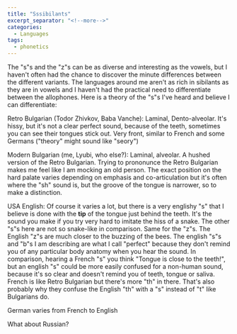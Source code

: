 ```yaml
---
title: "Sssibilants"
excerpt_separator: "<!--more-->"
categories:
  - Languages
tags:
  - phonetics
---
```


The "s"s and the "z"s can be as diverse and interesting as the vowels, but I haven't often had the chance to discover the minute differences between the different variants. The languages around me aren't as rich in sibilants as they are in vowels and I haven't had the practical need to differentiate between the allophones. Here is a theory of the "s"s I've heard and believe I can differentiate:


Retro Bulgarian (Todor Zhivkov, Baba Vanche): Laminal, Dento-alveolar. It's hissy, but it's not a clear perfect sound, because of the teeth, sometimes you can see their tongues stick out. Very front, similar to French and some Germans ("theory" might sound like "seory")


Modern Bulgarian (me, Lyubi, who else?): Laminal, alveolar. A hushed version of the Retro Bulgarian. Trying to prononunce the Retro Bulgarian makes me feel like I am mocking an old person. The exact position on the hard palate varies depending on emphasis and co-articulation but it's often where the "sh" sound is, but the groove of the tongue is narrower, so to make a distinction.
 

USA English: Of course it varies a lot, but there is a very englishy "s" that I believe is done with the **tip** of the tongue just behind the teeth. It's the sound you make if you try very hard to imitate the hiss of a snake. The other "s"s here are not so snake-like in comparison. Same for the "z"s. The English "z"s are much closer to the buzzing of the bees. The english "s"s and "b"s I am describing are what I call "perfect" because they don't remind you of any particular body anatomy when you hear the sound. In comparison, hearing a French "s" you think "Tongue is close to the teeth!", but an english "s" could be more easily confused for a non-human sound, because it's so clear and doesn't remind you of teeth, tongue or saliva.
French is like Retro Bulgarian but there's more "th" in there. That's also probably why they confuse the English "th" with a "s" instead of "t" like Bulgarians do.


German varies from French to English


What about Russian?

